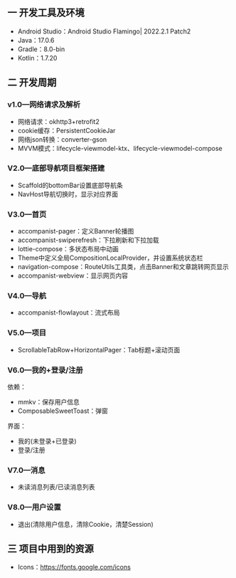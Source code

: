 ## 一  开发工具及环境

* Android Studio：Android Studio Flamingo| 2022.2.1 Patch2
* Java：17.0.6
* Gradle：8.0-bin
* Kotlin：1.7.20

## 二 开发周期

###  v1.0—网络请求及解析

* 网络请求：okhttp3+retrofit2
* cookie缓存：PersistentCookieJar
* 网络json转换：converter-gson
* MVVM模式：lifecycle-viewmodel-ktx、lifecycle-viewmodel-compose

###  V2.0—底部导航项目框架搭建

* Scaffold的bottomBar设置底部导航条
* NavHost导航切换时，显示对应界面

###  V3.0—首页

* accompanist-pager：定义Banner轮播图
* accompanist-swiperefresh：下拉刷新和下拉加载
* lottie-compose：多状态布局中动画
* Theme中定义全局CompositionLocalProvider，并设置系统状态栏
* navigation-compose：RouteUtils工具类，点击Banner和文章跳转网页显示
* accompanist-webview：显示网页内容

###  V4.0—导航

* accompanist-flowlayout：流式布局

### V5.0—项目

* ScrollableTabRow+HorizontalPager：Tab标题+滚动页面

### V6.0—我的+登录/注册

依赖：

* mmkv：保存用户信息
* ComposableSweetToast：弹窗

界面：

* 我的(未登录+已登录)
* 登录/注册

###  V7.0—消息

* 未读消息列表/已读消息列表

### V8.0—用户设置

* 退出(清除用户信息，清除Cookie，清楚Session)

## 三 项目中用到的资源

* Icons：https://fonts.google.com/icons